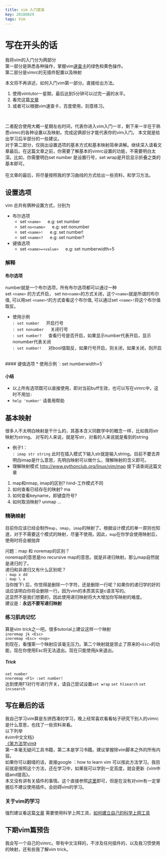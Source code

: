 ```yaml
---
title: vim 入门提高
key: 20180829
tags: Vim
---
```


# 写在开头的话
我将vim的入门分为两部分<br/>
第一部分是熟悉各种操作，掌握vim[速查卡](http://michael.peopleofhonoronly.com/vim/)的绿色和黄色操作。<br/>
第二部分是vimrc的无插件配置以及映射<br/>

本文将不再讲述，如何入门vim第一部分。直接给出方法。
1. 使用vimtutor一星期，最后达到5分钟可以过完一遍的水平。
2. 看完这篇[文章](https://coolshell.cn/articles/5426.html)
3. 或者可以根据vim速查卡，百度使用，刻意练习。  
<!--more-->
<br/>

二者配合使用大概一星期左右时间，代表你进入vim入门一半，剩下来一半在于熟悉vimrc的各种设置以及映射。完成这俩部分才能代表你的vim入门。
本文就是给出学习后半部分的一些建议。<br/> 
对于第二部分，仅挑出设置选项的基本方式和基本映射简单讲解。继续深入请看文章最后。在这篇文章之前，你需要了解基本的vimrc设置的功能，不需要明白太深。比如，你需要明白set number 是设置行号，set wrap是开启显示折叠之类的基本即可。  <br/>
<br/>
在文章的最后，将尽量按照我的学习曲线的方式给出一些资料，和学习方法。

## 设置选项
vim 总共有俩种设置方式，分别为
* 布尔选项
    * set `<name>`  &emsp;  e.g: set number
    * set `no<name>`  &emsp;  e.g: set nonumber
    * set `<name>!`  &emsp;  e.g: set number!
    * set `<name>?`  &emsp;  e.g: set number?  
* 键值选项
    * set `<name>=<value>`  &emsp;  e.g: set numberwidth=5

### 解释
#### 布尔选项  
number就是一个布尔选项，所有布尔选项都可以通过一种  
set `<name>` 的方式开启， set no`<name>`的方式关闭，这个`<name>`就是所谓的布尔值, 
可以用set `<name>?`的方式查看这个布尔值, 可以通过set `<name>!`将这个布尔值取反。
* 使用示例  
`: set number` &emsp; 开启行号  
`: set nonumber` &emsp; 关闭行号  
`: set number?` &emsp; 查看行号是否开启，如果显示number代表开启，显示nonumber代表关闭  
`: set number!` &emsp; 对bool值取反，如果行号开启，则关闭，如果关闭，则开启    
<br/>
#### 键值选项  
* 使用示例  
`: set numberwidth=5` 

#### 小结
* 以上所有选项既可以直接使用，即对当前buff生效，也可以写在vimrc中，这时不用加`:`
* `help 'number'` 请善用帮助 

## 基本映射
很多人不太明白映射是干什么的，其基本含义同数学中的概念一样，比如我将str映射为string。
对写的人来说，就是写str，对看的人来说就是看到的string

* 例子1：  
`: imap str string` 此时在插入模式下输入str就是输入string。目前不要去弄明白imap是什么意思，先明白映射可以做什么，理解映射的含义即可。
* 理解映射模式 http://www.pythonclub.org/linux/vim/map 接下请查阅这篇文章
1. map和nmap, imap的区别? hind-工作模式不同
2. 如何查看已经存在的映射? ma 
3. 如何查看keyname，即键盘符号?
4. 如何取消映射? unmap ...

### 精确映射
目前你应该已经会制作`map`，`nmap`，`imap`的映射了。根据设计模式的单一原则也知道，对于不需要这个模式的映射，尽量不使用。因此，`map`在你学会使用映射后，使用时将会被抛弃

问题：map 和 noremap的区别？  
noremap的意思是no recursive map的意思。就是非递归映射。那么map自然就是递归的了。  
递归和非递归又有什么区别呢？  
`: map x dd`   
`: map \ x`  
当你按下\ 后，你觉得是删除一个字符，还是删除一行呢？如果你的递归学的好的话应该明白你将会删除一行。因为vim的本质其实是c语言写的。  
这显然不是我们想要的，因此使用递归映射将大大增加你写映射的难度。  
建议是：**永远不要写递归映射** 

### 练习肌肉记忆
算是vim trick之一吧。很多tutorial上建议这样一个映射  
`inoremap jk <Esc>`  
`inoremap <Esc> <nop>`  
到现在，看懂第一个映射应该毫无压力。第二个映射就是禁止了原来的`<Esc>`的功能，现在你使用Esc将无法退出。现在只能使用jk来退出。

##### Trick
`set number`  
`nnoremap <F1> :set number!`  
达到使用F1对行号进行开关，请自己尝试设置`set wrap` `set hlsearch` `set incsearch`

## 写在最后的话
我自己学习vim算是东拼西凑的学习，晚上经常喜欢看看帖子研究下别人的vimrc是什么意思，也找了一些资料来看。  
以下列举  
《vim中文文档》  
[《笨方法学vim》](http://learnvimscriptthehardway.onefloweroneworld.com)  
第一本毫无疑问工具书籍，第二本是学习书籍。建议掌握除vim脚本之外的所有内容。  
如果你可以翻墙的话，直接google ：how to learn vim 可以按此方法学习。我目前就是按照这个方法，还在学习中，如果我可以学到一定高度，就会更新《vim中级and提高》。  
本文没有讲有关插件的事情。这个直接参照[这里](https://github.com/yangyangwithgnu/use_vim_as_ide)即可，但是在没有对vim有一定掌握后不建议使用插件。会妨碍vim的学习。  
### 关于vim的学习  
强烈建议看这篇[文章](https://medium.com/actualize-network/how-to-learn-vim-a-four-week-plan-cd8b376a9b85)
需要使用科学上网工具，[如何建立自己的科学上网工具](http://jiyiren.github.io/2016/10/06/fanqiang)

## 下期vim篇预告
我会写一个自己的vimrc。带有中文注释的，不涉及任何插件的，以及我习惯使用的映射，还有些我了解vim trick。
